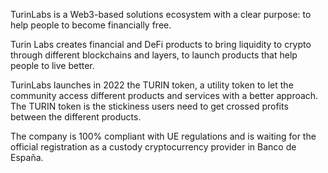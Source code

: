 TurinLabs is a Web3-based solutions ecosystem with a clear purpose: to help people to become financially free.

Turin Labs creates financial and DeFi products to bring liquidity to crypto through different blockchains and layers, to launch products that help people to live better.

TurinLabs launches in 2022 the TURIN token, a utility token to let the community access different products and services with a better approach. The TURIN token is the stickiness users need to get crossed profits between the different products.

The company is 100% compliant with UE regulations and is waiting for the official registration as a custody cryptocurrency provider in Banco de España.
